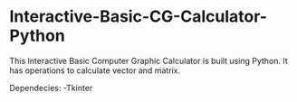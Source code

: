 # Interactive-Basic-CG-Calculator-Python

This Interactive Basic Computer Graphic Calculator is built using Python. It has operations to calculate vector and matrix.

Dependecies:
-Tkinter
